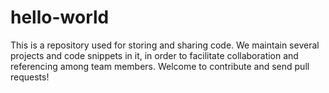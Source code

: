 # hello-world
This is a repository used for storing and sharing code. We maintain several projects and code snippets in it, in order to facilitate collaboration and referencing among team members. Welcome to contribute and send pull requests!
